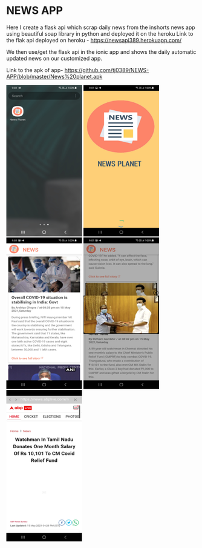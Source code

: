 # NEWS APP 

Here I create a flask api which scrap daily news from the inshorts news app using beautiful soap library in python and deployed it on the heroku
Link to the flak api deployed on heroku - https://newsapi389.herokuapp.com/

We then use/get the flask api in the ionic app and shows the daily automatic updated news on our customized app.

Link to the apk of app-
https://github.com/tj0389/NEWS-APP/blob/master/News%20planet.apk

<img src="https://github.com/tj0389/NEWS-APP/blob/master/Screenshot_20210515-210134_One%20UI%20Home.jpg" alt="" data-canonical-src="https://gyazo.com/eb5c5741b6a9a16c692170a41a49c858.png" width="200" height="400" />

<img src="https://github.com/tj0389/NEWS-APP/blob/master/Screenshot_20210515-210139_News%20Planet.jpg" alt="" data-canonical-src="https://gyazo.com/eb5c5741b6a9a16c692170a41a49c858.png" width="200" height="400" />

<img src="https://github.com/tj0389/NEWS-APP/blob/master/Screenshot_20210515-210145_News%20Planet.jpg" alt="" data-canonical-src="https://gyazo.com/eb5c5741b6a9a16c692170a41a49c858.png" width="200" height="400" />

<img src="https://github.com/tj0389/NEWS-APP/blob/master/Screenshot_20210515-210153_News%20Planet.jpg" alt="" data-canonical-src="https://gyazo.com/eb5c5741b6a9a16c692170a41a49c858.png" width="200" height="400" />

<img src="https://github.com/tj0389/NEWS-APP/blob/master/Screenshot_20210515-210200_News%20Planet.jpg" alt="" data-canonical-src="https://gyazo.com/eb5c5741b6a9a16c692170a41a49c858.png" width="200" height="400" />


